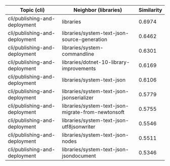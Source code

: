 | Topic (cli) | Neighbor (libraries) | Similarity |
|-------------|-------------------|------------|
| cli/publishing-and-deployment | libraries | 0.6974 |
| cli/publishing-and-deployment | libraries/system-text-json-source-generation | 0.6462 |
| cli/publishing-and-deployment | libraries/system-commandline | 0.6301 |
| cli/publishing-and-deployment | libraries/dotnet-10-library-improvements | 0.6169 |
| cli/publishing-and-deployment | libraries/system-text-json | 0.6106 |
| cli/publishing-and-deployment | libraries/system-text-json-jsonserializer | 0.5779 |
| cli/publishing-and-deployment | libraries/system-text-json-migrate-from-newtonsoft | 0.5755 |
| cli/publishing-and-deployment | libraries/system-text-json-utf8jsonwriter | 0.5546 |
| cli/publishing-and-deployment | libraries/system-text-json-nodes | 0.5511 |
| cli/publishing-and-deployment | libraries/system-text-json-jsondocument | 0.5346 |
